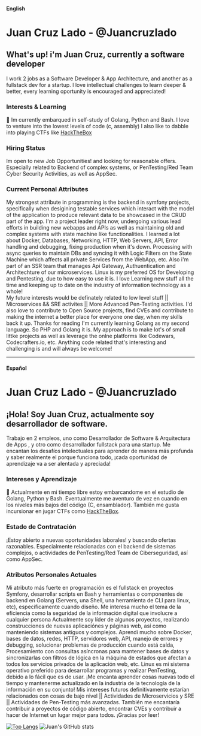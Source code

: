 #### English

# Juan Cruz Lado - @Juancruzlado

## What's up! i'm Juan Cruz, currently a software developer 

I work 2 jobs as a Software Developer & App Architecture, and another as a fullstack dev for a startup. 
I love intellectual challenges to learn deeper & better, every learning oportunity is encouraged and appreciated!

### Interests & Learning

:seedling: Im currently embarqued in self-study of Golang, Python and Bash.
I love to venture into the lowest levels of code (c, assembly)
I also like to dabble into playing CTFs like [HackTheBox](https://app.hackthebox.com/users/1449292)

### Hiring Status
Im open to new Job Opportunities! and looking for reasonable offers. Especially related to Backend of complex systems, or PenTesting/Red Team Cyber Security Activities, as well as AppSec.

### Current Personal Attributes 

My strongest attribute in programming is the backend in symfony projects, specifically when desigining testable services which interact with the model of the application to produce relevant data to be showcased in the CRUD part of the app. 
I'm a project leader right now, undergoing various lead efforts in building new webapps and APIs as well as maintaining old and complex systems with state machine like functionalities. I learned a lot about Docker, Databases, Networking, HTTP, Web Servers, API, Error handling and debugging, fixing production when it's down. Processing with async queries to maintain DBs and syncing it with Logic Filters on the State Machine which affects all private Services from the WebApp, etc. 
Also i'm part of an SSR team that manages Api Gateway, Authuentication and Architechture of our microservices. 
Linux is my preferred OS for Developing and Pentesting, due to how easy to use it is. I love Learning new stuff all the time and keeping up to date on the industry of information technology as a whole!  
My future interests would be definately related to low level stuff || Microservices && SRE activites || More Advanced Pen-Testing activities.
I'd also love to contribute to Open Source projects, find CVEs and contribute to making the internet a better place for everyone one day, when my skills back it up. 
Thanks for reading
I'm currently learning Golang as my second language. So PHP and Golang it is. My approach is to make lot's of small littke projects as well as leverage the onlne platforms
like Codewars, Codecrafters.io, etc. Anything code related that's interesting and challenging is and will always be welcome!  

-----------------------------------------------------------------


#### Español

# Juan Cruz Lado - @Juancruzlado

## ¡Hola! Soy Juan Cruz, actualmente soy desarrollador de software.

Trabajo en 2 empleos, uno como Desarrollador de Software & Arquitectura de Apps , y otro como desarrollador fullstack para una startup. 
Me encantan los desafíos intelectuales para aprender  de manera más profunda y saber realmente el porque funciona todo, ¡cada oportunidad de aprendizaje va a ser alentada y apreciada!

### Intereses y Aprendizaje

:seedling: Actualmente en mi tiempo libre estoy embarcandome en el estudio de Golang, Python y Bash. Eventualmente me aventuro de vez en cuando en los niveles más bajos del código (C, ensamblador). También me gusta incursionar en jugar CTFs como [HackTheBox](https://app.hackthebox.com/users/1449292).

### Estado de Contratación

¡Estoy abierto a nuevas oportunidades laborales! y buscando ofertas razonables. Especialmente relacionadas con el backend de sistemas complejos, o actividades de PenTesting/Red Team de Ciberseguridad, así como AppSec.

### Atributos Personales Actuales

Mi atributo más fuerte en programación es el fullstack en proyectos Symfony, desarrollar scripts en Bash y herramientas o componentes de backend en Golang (Servers, una Shell, una herramienta de CLI para linux, etc), específicamente cuando diseño. Me interesa mucho el tema de la eficiencia como la seguridad de la información digital que involucre a cualquier persona Actualmente soy líder de algunos proyectos, realizando construcciones de nuevas aplicaciónes y páginas web, así como manteniendo sistemas antiguos y complejos. Aprendí mucho sobre Docker, bases de datos, redes, HTTP, servidores web, API, manejo de errores y debugging, solucionar problemas de producción cuando está caída, Procesamiento con consultas asíncronas para mantener bases de datos y sincronizarlas con filtros de lógica en la máquina de estados que afectan a todos los servicios privados de la aplicación web, etc. 
Linux es mi sistema operativo preferido para desarrollar programas y realizar PenTesting, debido a lo fácil que es de usar. ¡Me encanta aprender cosas nuevas todo el tiempo y mantenerme actualizado en la industria de la tecnología de la información en su conjunto! Mis intereses futuros definitivamente estarían relacionados con cosas de bajo nivel || Actividades de Microservicios y SRE || Actividades de Pen-Testing más avanzadas. También me encantaría contribuir a proyectos de código abierto, encontrar CVEs y contribuir a hacer de Internet un lugar mejor para todos. ¡Gracias por leer! 

[![Top Langs](https://github-readme-stats.vercel.app/api/top-langs/?username=Juancruzlado)](https://github.com/Juancruzlado/github-readme-stats)
![Juan's GitHub stats](https://github-readme-stats.vercel.app/api?username=Juancruzlado&show_icons=true&theme=transparent)

